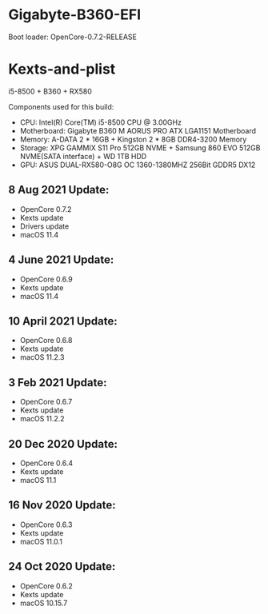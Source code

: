 # Gigabyte-B360-EFI

Boot loader: OpenCore-0.7.2-RELEASE

# Kexts-and-plist
i5-8500 + B360 + RX580

Components used for this build:

- CPU: Intel(R) Core(TM) i5-8500 CPU @ 3.00GHz
- Motherboard: Gigabyte B360 M AORUS PRO ATX LGA1151 Motherboard
- Memory: A-DATA 2 * 16GB + Kingston 2 * 8GB DDR4-3200 Memory
- Storage: XPG GAMMIX S11 Pro 512GB NVME + Samsung 860 EVO 512GB NVME(SATA interface) + WD 1TB HDD
- GPU: ASUS DUAL-RX580-O8G OC 1360-1380MHZ 256Bit GDDR5 DX12

## 8 Aug 2021 Update:
- OpenCore 0.7.2
- Kexts update
- Drivers update
- macOS 11.4

## 4 June 2021 Update:
- OpenCore 0.6.9
- Kexts update
- macOS 11.4

## 10 April 2021 Update:
- OpenCore 0.6.8
- Kexts update
- macOS 11.2.3

## 3 Feb 2021 Update:
- OpenCore 0.6.7
- Kexts update
- macOS 11.2.2

## 20 Dec 2020 Update:
- OpenCore 0.6.4
- Kexts update
- macOS 11.1

## 16 Nov 2020 Update:
- OpenCore 0.6.3
- Kexts update
- macOS 11.0.1

## 24 Oct 2020 Update:
- OpenCore 0.6.2
- Kexts update
- macOS 10.15.7